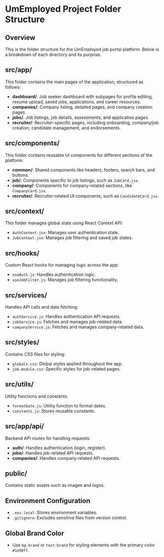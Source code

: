 # UmEmployed Project Folder Structure

## Overview
This is the folder structure for the UmEmployed job portal platform. Below is a breakdown of each directory and its purpose.

## src/app/
This folder contains the main pages of the application, structured as follows:
- **dashboard/**: Job seeker dashboard with subpages for profile editing, resume upload, saved jobs, applications, and career resources.
- **companies/**: Company listing, detailed pages, and company creation pages.
- **jobs/**: Job listings, job details, assessments, and application pages.
- **recruiter/**: Recruiter-specific pages, including onboarding, company/job creation, candidate management, and endorsements.

## src/components/
This folder contains reusable UI components for different sections of the platform:
- **common/**: Shared components like headers, footers, search bars, and buttons.
- **job/**: Components specific to job listings, such as `JobCard.jsx`.
- **company/**: Components for company-related sections, like `CompanyCard.jsx`.
- **recruiter/**: Recruiter-related UI components, such as `CandidateCard.jsx`.

## src/context/
This folder manages global state using React Context API:
- `AuthContext.jsx`: Manages user authentication state.
- `JobContext.jsx`: Manages job filtering and saved job states.

## src/hooks/
Custom React hooks for managing logic across the app:
- `useAuth.js`: Handles authentication logic.
- `useJobFilter.js`: Manages job filtering functionality.

## src/services/
Handles API calls and data fetching:
- `authService.js`: Handles authentication API requests.
- `jobService.js`: Fetches and manages job-related data.
- `companyService.js`: Fetches and manages company-related data.

## src/styles/
Contains CSS files for styling:
- `globals.css`: Global styles applied throughout the app.
- `job.module.css`: Specific styles for job-related pages.

## src/utils/
Utility functions and constants:
- `formatDate.js`: Utility function to format dates.
- `constants.js`: Stores reusable constants.

## src/app/api/
Backend API routes for handling requests:
- **auth/**: Handles authentication (login, register).
- **jobs/**: Handles job-related API requests.
- **companies/**: Handles company-related API requests.

## public/
Contains static assets such as images and logos.

## Environment Configuration
- `.env.local`: Stores environment variables.
- `.gitignore`: Excludes sensitive files from version control.

## Global Brand Color
- Use `bg-brand` or `text-brand` for styling elements with the primary color `#1e90ff`.

